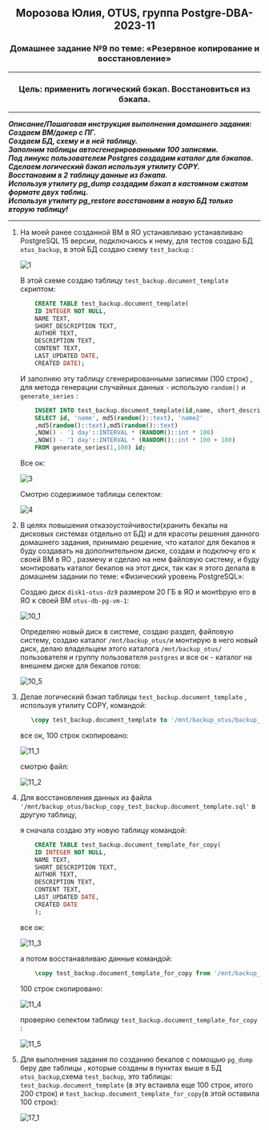 <div align="center"><h2>Морозова Юлия, OTUS, группа Postgre-DBA-2023-11</h2></div>


<div align=center><h3>Домашнее задание №9 по теме: «Резервное копирование и восстановление»</h3></div>  

***

**<div align=center><h3>Цель: применить логический бэкап. Восстановиться из бэкапа.</h3></div>**

***

***Описание/Пошаговая инструкция выполнения домашнего задания:***
***<br>Создаем ВМ/докер c ПГ.
<br>Создаем БД, схему и в ней таблицу.
<br>Заполним таблицы автосгенерированными 100 записями.
<br>Под линукс пользователем Postgres создадим каталог для бэкапов.
<br>Сделаем логический бэкап используя утилиту COPY.
<br>Восстановим в 2 таблицу данные из бэкапа.
<br>Используя утилиту pg_dump создадим бэкап в кастомном сжатом формате двух таблиц.
<br>Используя утилиту pg_restore восстановим в новую БД только вторую таблицу!***

***

1. На моей ранее созданной ВМ в ЯО устанавливаю устанавливаю PostgreSQL 15 версии, подключаюсь к нему, для тестов создаю БД ``otus_backup``, в этой БД создаю схему ``test_backup`` :

    ![1](https://github.com/Y-M-Morozova/9_homework_Morozova_Yulia/assets/153178571/fa1b6f4a-9012-437d-a95d-4a5ba24f4b40)

    В этой схеме создаю таблицу ``test_backup.document_template`` скриптом:
   
    ```sql
        CREATE TABLE test_backup.document_template(
        ID INTEGER NOT NULL,
        NAME TEXT,
        SHORT_DESCRIPTION TEXT,
        AUTHOR TEXT,
        DESCRIPTION TEXT,
        CONTENT TEXT,
        LAST_UPDATED DATE,
        CREATED DATE);    
    ```
    
    И заполняю эту таблицу сгенерированными записями (100 строк) , для метода генерации случайных данных - использую ``random()`` и ``generate_series`` :

    ```sql
        INSERT INTO test_backup.document_template(id,name, short_description, author, description,content, last_updated,created)
        SELECT id, 'name', md5(random()::text), 'name2'
        ,md5(random()::text),md5(random()::text)
        ,NOW() - '1 day'::INTERVAL * (RANDOM()::int * 100)
        ,NOW() - '1 day'::INTERVAL * (RANDOM()::int * 100 + 100)
        FROM generate_series(1,100) id;
    ```

    Все ок:

    ![3](https://github.com/Y-M-Morozova/9_homework_Morozova_Yulia/assets/153178571/d2f9a0f4-07b4-409a-a8b9-567603d40e6d)

   Смотрю содержимое таблицы селектом:

    ![4](https://github.com/Y-M-Morozova/9_homework_Morozova_Yulia/assets/153178571/15a1541e-34de-41a5-b970-f2dba27c79f2)


2. В целях повышения отказоустойчивости(хранить бекапы на дисковых системах отдельно от БД) и для красоты решения данного домашнего задания, принимаю решение, что каталог для бекапов я буду создавать на дополнительном диске, создам и подключу его к своей ВМ в ЯО , размечу и сделаю на нем файловую систему, и буду монтировать каталог бекапов на этот диск, так как я этого делала в домашнем задании по теме: «Физический уровень PostgreSQL»:

    Создаю диск ``disk1-otus-dz9`` размером 20 ГБ в ЯО и монтbрую его в ЯО к своей ВМ ``otus-db-pg-vm-1``:

    ![10_1](https://github.com/Y-M-Morozova/9_homework_Morozova_Yulia/assets/153178571/ef533fcf-964b-49f4-b42b-e4f328fbe8c9)

    Определяю новый диск в системе, создаю раздел, файловую систему, создаю каталог ``/mnt/backup_otus/``и монтирую в него новый диск, делаю владельцем этого каталога ``/mnt/backup_otus/`` пользователя и группу     пользователя ``postgres`` и все ок - каталог на внешнем диске для бекапов готов:

    ![10_5](https://github.com/Y-M-Morozova/9_homework_Morozova_Yulia/assets/153178571/4cc9c258-7102-4bb0-94a7-d618e1540a7d)

3. Делае логический бэкап таблицы ``test_backup.document_template`` , используя утилиту COPY, командой:

     ```sql
        \copy test_backup.document_template to '/mnt/backup_otus/backup_copy_test_backup.document_template.sql';
    ```  

    все ок, 100 строк скопировано:

    ![11_1](https://github.com/Y-M-Morozova/9_homework_Morozova_Yulia/assets/153178571/29cb508e-bfa3-42c2-863b-ec071647d96e)

    смотрю файл:

    ![11_2](https://github.com/Y-M-Morozova/9_homework_Morozova_Yulia/assets/153178571/cf15da56-fe46-4972-803e-874284829db5)

4. Для восстановления данных из файла ``'/mnt/backup_otus/backup_copy_test_backup.document_template.sql'`` в другую таблицу,

    я сначала создаю эту новую таблицу командой:

    ```sql
        CREATE TABLE test_backup.document_template_for_copy(
        ID INTEGER NOT NULL,
        NAME TEXT,
        SHORT_DESCRIPTION TEXT,
        AUTHOR TEXT,
        DESCRIPTION TEXT,
        CONTENT TEXT,
        LAST_UPDATED DATE,
        CREATED DATE
        );
    ```

    все ок:

    ![11_3](https://github.com/Y-M-Morozova/9_homework_Morozova_Yulia/assets/153178571/d3802fd0-e42a-4a5e-b62f-db806ee992db)


    а потом восстанавливаю данные командой:

    ```sql
        \copy test_backup.document_template_for_copy from '/mnt/backup_otus/backup_copy_test_backup.document_template.sql';
    ```

    100 строк скопировано:

    ![11_4](https://github.com/Y-M-Morozova/9_homework_Morozova_Yulia/assets/153178571/d59ec6a9-bc0d-4ea9-88f0-a1c3a8e2847a)

    проверяю селектом таблицу ``test_backup.document_template_for_copy`` :

    ![11_5](https://github.com/Y-M-Morozova/9_homework_Morozova_Yulia/assets/153178571/c134f65d-9149-4baa-88e4-ff5cf483a8da)

5. Для выполнения задания по созданию бекапов с помощью ``pg_dump`` беру две таблицы , которые созданы в пунктах выше в БД ``otus_backup``,схема ``test_backup``, это таблицы:  ``test_backup.document_template`` (в эту встаивла еще 100 строк, итого 200 строк) и ``test_backup.document_template_for_copy``(в этой оставила 100 строк):

    ![17_1](https://github.com/Y-M-Morozova/9_homework_Morozova_Yulia/assets/153178571/74a010ad-2a38-4d39-ba2b-f03889691501)

   



   

   


  
   
   

    




    

    


        

     

    


   

    



    

    
